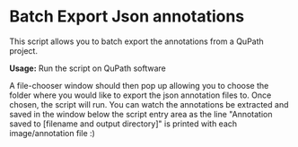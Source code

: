 Batch Export Json annotations
=============================
This script allows you to batch export the annotations from a QuPath project.

**Usage:**
Run the script on QuPath software

A file-chooser window should then pop up allowing you to choose the folder where you would like to export the json annotation files to. Once chosen, the script will run.
You can watch the annotations be extracted and saved in the window below the script entry area as the line "Annotation saved to [filename and output directory]" is printed with each image/annotation file :)
